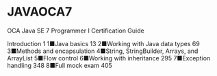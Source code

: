 # JAVAOCA7
OCA Java SE 7 Programmer I Certification Guide


Introduction 1
1■Java basics
13
2■Working with Java data types 69
3■Methods and encapsulation
4■String, StringBuilder, Arrays, and ArrayList
5■Flow control
6■Working with inheritance 295
7■Exception handling 348
8■Full mock exam 405
